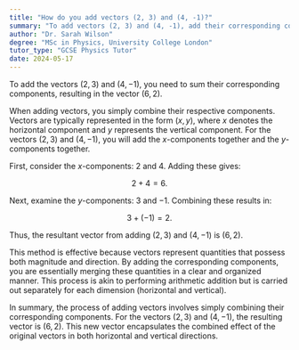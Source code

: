 ```yaml
---
title: "How do you add vectors (2, 3) and (4, -1)?"
summary: "To add vectors (2, 3) and (4, -1), add their corresponding components to get (6, 2)."
author: "Dr. Sarah Wilson"
degree: "MSc in Physics, University College London"
tutor_type: "GCSE Physics Tutor"
date: 2024-05-17
---
```


To add the vectors $(2, 3)$ and $(4, -1)$, you need to sum their corresponding components, resulting in the vector $(6, 2)$.

When adding vectors, you simply combine their respective components. Vectors are typically represented in the form $(x, y)$, where $x$ denotes the horizontal component and $y$ represents the vertical component. For the vectors $(2, 3)$ and $(4, -1)$, you will add the $x$-components together and the $y$-components together.

First, consider the $x$-components: $2$ and $4$. Adding these gives:

$$
2 + 4 = 6.
$$

Next, examine the $y$-components: $3$ and $-1$. Combining these results in:

$$
3 + (-1) = 2.
$$

Thus, the resultant vector from adding $(2, 3)$ and $(4, -1)$ is $(6, 2)$.

This method is effective because vectors represent quantities that possess both magnitude and direction. By adding the corresponding components, you are essentially merging these quantities in a clear and organized manner. This process is akin to performing arithmetic addition but is carried out separately for each dimension (horizontal and vertical).

In summary, the process of adding vectors involves simply combining their corresponding components. For the vectors $(2, 3)$ and $(4, -1)$, the resulting vector is $(6, 2)$. This new vector encapsulates the combined effect of the original vectors in both horizontal and vertical directions.
    
